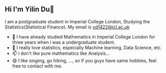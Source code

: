 ## Hi I'm Yilin Du👋

I am a postgraduate student in Imperial College London, Studying the Statistics(Statistical Finance). My email is <yd1422@icl.ac.uk>
- 🤔 I have already studied Mathematics in Imperial College London for three years when i was a undergraduate student.
- 💬 I really love statistics, especially Machine learning, Data Science, etc.
- 📫 i don't like pure mathematics like Analysis...
- 😄 I like singing, go hiking, ..., so if you guys have same hobbies, feel free to contact with me.

